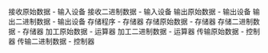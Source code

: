 接收原始数据 - 输入设备
接收二进制数据 - 输入设备
输出原始数据 - 输出设备
输出二进制数据 - 输出设备
存储程序 - 存储器
存储原始数据 - 存储器
存储二进制数据 - 存储器
加工原始数据 - 运算器
加工二进制数据 - 运算器
传输原始数据 - 控制器
传输二进制数据 - 控制器

